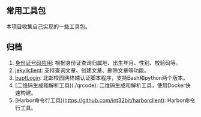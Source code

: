 ## 常用工具包

本项目收集自己实现的一些工具包。

## 归档

1. [身份证号码应用](./id_utils): 根据身份证查询归属地、出生年月、性别、校验码等。
2. [jekyllclient](https://github.com/int32bit/jekyllclient): 支持查询文章、创建文章、删除文章等功能。
3. [buptLogin](https://github.com/int32bit/buptLogin): 北邮校园网终端认证脚本程序，支持Bash和python两个版本。
4. [二维码生成和解析工具)(./qrcode): 二维码生成和解析工具，使用Docker快速构建。
5. [Harbor命令行工具)(https://github.com/int32bit/harborclient): Harbor命令行工具。
